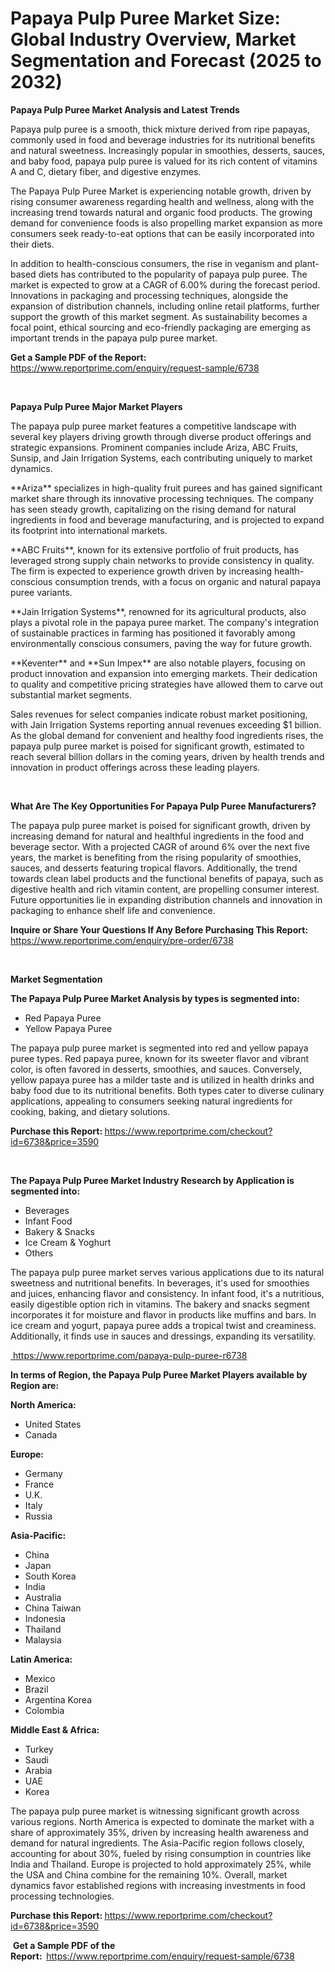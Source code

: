 <p><h1>Papaya Pulp Puree Market Size: Global Industry Overview, Market Segmentation and Forecast (2025 to 2032)</h1></p><p><strong>Papaya Pulp Puree Market Analysis and Latest Trends</strong></p>
<p><p>Papaya pulp puree is a smooth, thick mixture derived from ripe papayas, commonly used in food and beverage industries for its nutritional benefits and natural sweetness. Increasingly popular in smoothies, desserts, sauces, and baby food, papaya pulp puree is valued for its rich content of vitamins A and C, dietary fiber, and digestive enzymes.</p><p>The Papaya Pulp Puree Market is experiencing notable growth, driven by rising consumer awareness regarding health and wellness, along with the increasing trend towards natural and organic food products. The growing demand for convenience foods is also propelling market expansion as more consumers seek ready-to-eat options that can be easily incorporated into their diets.</p><p>In addition to health-conscious consumers, the rise in veganism and plant-based diets has contributed to the popularity of papaya pulp puree. The market is expected to grow at a CAGR of 6.00% during the forecast period. Innovations in packaging and processing techniques, alongside the expansion of distribution channels, including online retail platforms, further support the growth of this market segment. As sustainability becomes a focal point, ethical sourcing and eco-friendly packaging are emerging as important trends in the papaya pulp puree market.</p></p>
<p><strong>Get a Sample PDF of the Report:&nbsp;</strong> <a href="https://www.reportprime.com/enquiry/request-sample/6738?utm_campaign=4436&utm_medium=2&utm_source=Github&utm_content=ia&utm_term=16052025&utm_id=papaya-pulp-puree">https://www.reportprime.com/enquiry/request-sample/6738</a></p>
<p>&nbsp;</p>
<p><strong>Papaya Pulp Puree Major Market Players</strong></p>
<p><p>The papaya pulp puree market features a competitive landscape with several key players driving growth through diverse product offerings and strategic expansions. Prominent companies include Ariza, ABC Fruits, Sunsip, and Jain Irrigation Systems, each contributing uniquely to market dynamics.</p><p>**Ariza** specializes in high-quality fruit purees and has gained significant market share through its innovative processing techniques. The company has seen steady growth, capitalizing on the rising demand for natural ingredients in food and beverage manufacturing, and is projected to expand its footprint into international markets.</p><p>**ABC Fruits**, known for its extensive portfolio of fruit products, has leveraged strong supply chain networks to provide consistency in quality. The firm is expected to experience growth driven by increasing health-conscious consumption trends, with a focus on organic and natural papaya puree variants.</p><p>**Jain Irrigation Systems**, renowned for its agricultural products, also plays a pivotal role in the papaya puree market. The company's integration of sustainable practices in farming has positioned it favorably among environmentally conscious consumers, paving the way for future growth.</p><p>**Keventer** and **Sun Impex** are also notable players, focusing on product innovation and expansion into emerging markets. Their dedication to quality and competitive pricing strategies have allowed them to carve out substantial market segments.</p><p>Sales revenues for select companies indicate robust market positioning, with Jain Irrigation Systems reporting annual revenues exceeding $1 billion. As the global demand for convenient and healthy food ingredients rises, the papaya pulp puree market is poised for significant growth, estimated to reach several billion dollars in the coming years, driven by health trends and innovation in product offerings across these leading players.</p></p>
<p>&nbsp;</p>
<p><strong>What Are The Key Opportunities For Papaya Pulp Puree Manufacturers?</strong></p>
<p><p>The papaya pulp puree market is poised for significant growth, driven by increasing demand for natural and healthful ingredients in the food and beverage sector. With a projected CAGR of around 6% over the next five years, the market is benefiting from the rising popularity of smoothies, sauces, and desserts featuring tropical flavors. Additionally, the trend towards clean label products and the functional benefits of papaya, such as digestive health and rich vitamin content, are propelling consumer interest. Future opportunities lie in expanding distribution channels and innovation in packaging to enhance shelf life and convenience.</p></p>
<p><strong>Inquire or Share Your Questions If Any Before Purchasing This Report:</strong> <a href="https://www.reportprime.com/enquiry/pre-order/6738?utm_campaign=4436&utm_medium=2&utm_source=Github&utm_content=ia&utm_term=16052025&utm_id=papaya-pulp-puree">https://www.reportprime.com/enquiry/pre-order/6738</a></p>
<p>&nbsp;</p>
<p><strong>Market Segmentation</strong></p>
<p><strong>The Papaya Pulp Puree Market Analysis by types is segmented into:</strong></p>
<p><ul><li>Red Papaya Puree</li><li>Yellow Papaya Puree</li></ul></p>
<p><p>The papaya pulp puree market is segmented into red and yellow papaya puree types. Red papaya puree, known for its sweeter flavor and vibrant color, is often favored in desserts, smoothies, and sauces. Conversely, yellow papaya puree has a milder taste and is utilized in health drinks and baby food due to its nutritional benefits. Both types cater to diverse culinary applications, appealing to consumers seeking natural ingredients for cooking, baking, and dietary solutions.</p></p>
<p><strong>Purchase this Report:&nbsp;</strong><a href="https://www.reportprime.com/checkout?id=6738&price=3590&utm_campaign=4436&utm_medium=2&utm_source=Github&utm_content=ia&utm_term=16052025&utm_id=papaya-pulp-puree">https://www.reportprime.com/checkout?id=6738&price=3590</a></p>
<p>&nbsp;</p>
<p><strong>The Papaya Pulp Puree Market Industry Research by Application is segmented into:</strong></p>
<p><ul><li>Beverages</li><li>Infant Food</li><li>Bakery & Snacks</li><li>Ice Cream & Yoghurt</li><li>Others</li></ul></p>
<p><p>The papaya pulp puree market serves various applications due to its natural sweetness and nutritional benefits. In beverages, it's used for smoothies and juices, enhancing flavor and consistency. In infant food, it's a nutritious, easily digestible option rich in vitamins. The bakery and snacks segment incorporates it for moisture and flavor in products like muffins and bars. In ice cream and yogurt, papaya puree adds a tropical twist and creaminess. Additionally, it finds use in sauces and dressings, expanding its versatility.</p></p>
<p><a href="https://www.reportprime.com/papaya-pulp-puree-r6738?utm_campaign=4436&utm_medium=2&utm_source=Github&utm_content=ia&utm_term=16052025&utm_id=papaya-pulp-puree">&nbsp;https://www.reportprime.com/papaya-pulp-puree-r6738</a></p>
<p><strong>In terms of Region, the Papaya Pulp Puree Market Players available by Region are:</strong></p>
<p>
    <p> <strong> North America: </strong>
        <ul>
            <li>United States</li>
            <li>Canada</li>
        </ul>
        </p> 
    <p> <strong> Europe: </strong>
        <ul>
            <li>Germany</li>
            <li>France</li>
            <li>U.K.</li>
            <li>Italy</li>
            <li>Russia</li>
        </ul>
        </p> 
    <p> <strong> Asia-Pacific: </strong>
        <ul>
            <li>China</li>
            <li>Japan</li>
            <li>South Korea</li>
            <li>India</li>
            <li>Australia</li>
            <li>China Taiwan</li>
            <li>Indonesia</li>
            <li>Thailand</li>
            <li>Malaysia</li>
        </ul>
        </p> 
    <p> <strong> Latin America: </strong>
        <ul>
            <li>Mexico</li>
            <li>Brazil</li>
            <li>Argentina Korea</li>
            <li>Colombia</li>
        </ul>
        </p> 
    <p> <strong> Middle East & Africa: </strong>
        <ul>
            <li>Turkey</li>
            <li>Saudi</li>
            <li>Arabia</li>
            <li>UAE</li>
            <li>Korea</li>
        </ul>
    </p>
    </p>
<p><p>The papaya pulp puree market is witnessing significant growth across various regions. North America is expected to dominate the market with a share of approximately 35%, driven by increasing health awareness and demand for natural ingredients. The Asia-Pacific region follows closely, accounting for about 30%, fueled by rising consumption in countries like India and Thailand. Europe is projected to hold approximately 25%, while the USA and China combine for the remaining 10%. Overall, market dynamics favor established regions with increasing investments in food processing technologies.</p></p>
<p><strong>Purchase this Report: </strong><a href="https://www.reportprime.com/checkout?id=6738&price=3590&utm_campaign=4436&utm_medium=2&utm_source=Github&utm_content=ia&utm_term=16052025&utm_id=papaya-pulp-puree">https://www.reportprime.com/checkout?id=6738&price=3590</a></p>
<p>&nbsp;<strong>Get a Sample PDF of the Report:&nbsp;&nbsp;</strong><a href="https://www.reportprime.com/enquiry/request-sample/6738?utm_campaign=4436&utm_medium=2&utm_source=Github&utm_content=ia&utm_term=16052025&utm_id=papaya-pulp-puree">https://www.reportprime.com/enquiry/request-sample/6738</a></p>
<p><strong></strong></p>
<p><p></p><p></p><p></p></p>